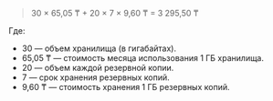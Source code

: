> 30 × 65,05&nbsp;₸ + 20 × 7 × 9,60&nbsp;₸ = 3&nbsp;295,50&nbsp;₸

  Где:

  * 30 — объем хранилища (в гигабайтах).
  * 65,05&nbsp;₸ — стоимость месяца использования 1 ГБ хранилища.
  * 20 — объем каждой резервной копии.
  * 7 — срок хранения резервных копий.
  * 9,60&nbsp;₸ — стоимость хранения 1 ГБ резервных копий.